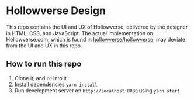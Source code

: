 # Hollowverse Design

This repo contains the UI and UX of Hollowverse, delivered by the designer in HTML, CSS, and JavaScript. The actual implementation on Hollowverse.com, which is found in [hollowverse/hollowverse](https://github.com/hollowverse/hollowverse), may deviate from the UI and UX in this repo.

## How to run this repo

1. Clone it, and `cd` into it
1. Install dependencies `yarn install`
1. Run development server on `http://localhost:8080` using `yarn start`
